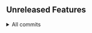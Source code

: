 ## Unreleased Features

<details>
<summary>All commits</summary>
- good enough by [@aamirazad](https://github.com/aamirazad) for https://github.com/aamirazad/aamirazad/pull/26 was [merged](https://github.com/aamirazad/aamirazad/compare/7cacedce9db0eca92b8654172df638a5d845fb08...07ca5e9031a3d6c36ee11cae3d4baa2bf484e187) by [@aamirazad](https://github.com/aamirazad)

- not done by [@aamirazad](https://github.com/aamirazad) for https://github.com/aamirazad/aamirazad/pull/25 was [merged](https://github.com/aamirazad/aamirazad/compare/479109c179067f39055248c0a4f73d4bd9c79253...5ffa3672b475b07dbfb4585488950097f30923c6) by [@aamirazad](https://github.com/aamirazad)

- hopefully done by [@aamirazad](https://github.com/aamirazad) for https://github.com/aamirazad/aamirazad/pull/24 was [merged](https://github.com/aamirazad/aamirazad/compare/ed88e7a0774224090defc2f9e07c5beab6eaae67...bcee51d81277a2db8b500d4282cf2f1bc3742795) by [@aamirazad](https://github.com/aamirazad)


- nobara-pc: 2025-09-27 20:34:10 by [@aamirazad](https://github.com/aamirazad) for https://github.com/aamirazad/aamirazad/pull/23. [Code changes](https://github.com/aamirazad/aamirazad/compare/d8afa32ae922c08826b81d084cb2909e61418671...eeaca5c26cbd349bef8c7c0fe92ada257ce16786) was merged by [@aamirazad](https://github.com/aamirazad)

</details>

